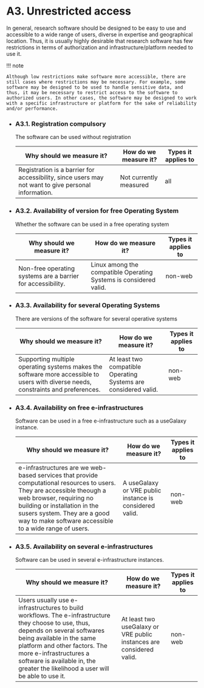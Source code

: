 # A3.  Unrestricted access

In general, research software should be designed to be easy to use and accessible to a wide range of users, diverse in expertise and geographical location. Thus, it is usually highly desirable that research software has few restrictions in terms of authorization and infrastructure/platform needed to use it.


!!! note 

    Although low restrictions make software more accessible, there are still cases where restrictions may be necessary. For example, some software may be designed to be used to handle sensitive data, and thus, it may be necessary to restrict access to the software to authorized users. In other cases, the software may be designed to work with a specific infrastructure or platform for the sake of reliability and/or performance. 

- ### A3.1. Registration compulsory

    The software can be used without registration
 

    | Why should we measure it?  | How do we measure it? | Types it applies to  |
    |----------------------------|-----------------------|----------------------|
    | Registration is a barrier for accessibility, since users may not want to give personal information. | Not currently measured | all | 

- ### A3.2. Availability of version for free Operating System 

    Whether the software can be used in a free operating system

    | Why should we measure it?  | How do we measure it? | Types it applies to  |
    |----------------------------|-----------------------|----------------------|
    | Non-free operating systems are a barrier for accessibility. | Linux among the compatible Operating Systems is considered valid. | non-web |

- ### A3.3. Availability for several Operating Systems 

    There are versions of the software for several operative systems  

    | Why should we measure it?  | How do we measure it? | Types it applies to  |
    |----------------------------|-----------------------|----------------------|
    | Supporting multiple operating systems makes the software more accessible to users with diverse needs, constraints and preferences.  | At least two compatible Operating Systems are considered valid. | non-web |

- ### A3.4. Availability on free e-infrastructures 

    Software can be used in a free e-infrastructure such as a useGalaxy instance. 

    | Why should we measure it?  | How do we measure it? | Types it applies to  |
    |----------------------------|-----------------------|----------------------|
    | e-infrastructures are we web-based services that provide computational resources to users. They are accessible theough a web browser, requiring no building or installation in the susers system. They are a good way to make software accessible to a wide range of users. | A useGalaxy or VRE public instance is considered valid. | non-web | 

- ### A3.5. Availability on several e-infrastructures 

    Software can be used in several e-infrastructure instances. 

    | Why should we measure it?  | How do we measure it? | Types it applies to  |
    |----------------------------|-----------------------|----------------------|
    | Users usually use e-infrastructures to build workflows. The e-infrastructure they choose to use, thus, depends on several softwares being available in the same platform and other factors. The more e-infrastructures a software is available in, the greater the likelihood a user will be able to use it. | At least two useGalaxy or VRE public instances are considered valid. | non-web |